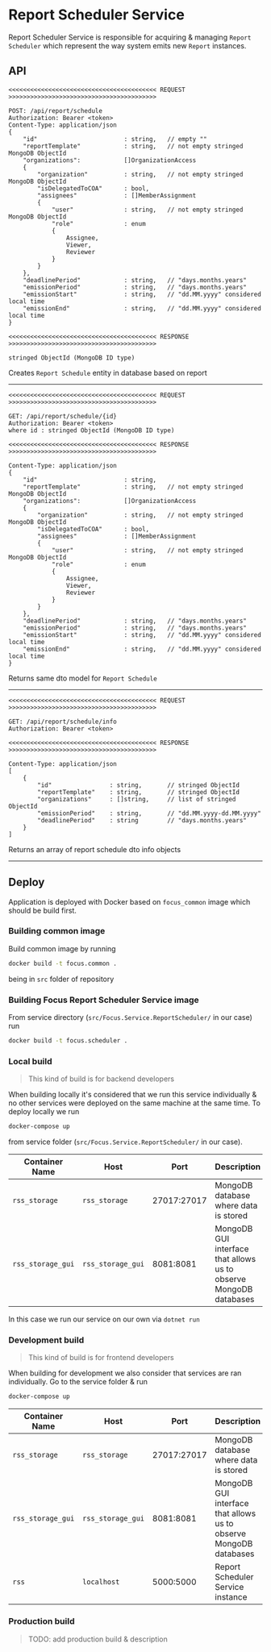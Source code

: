 # Report Scheduler Service

Report Scheduler Service is responsible for acquiring & managing `Report Scheduler` which represent the way system emits new `Report` instances.

## API

```
<<<<<<<<<<<<<<<<<<<<<<<<<<<<<<<<<<<<<<<<< REQUEST >>>>>>>>>>>>>>>>>>>>>>>>>>>>>>>>>>>>>>>>>

POST: /api/report/schedule
Authorization: Bearer <token>
Content-Type: application/json
{
    "id"                        : string,   // empty ""
    "reportTemplate"            : string,   // not empty stringed MongoDB ObjectId
    "organizations":            []OrganizationAccess
    {
        "organization"          : string,   // not empty stringed MongoDB ObjectId
        "isDelegatedToCOA"      : bool,
        "assignees"             : []MemberAssignment
        {
            "user"              : string,   // not empty stringed MongoDB ObjectId
            "role"              : enum
            {
                Assignee,
                Viewer,
                Reviewer
            }
        }
    },
    "deadlinePeriod"            : string,   // "days.months.years"
    "emissionPeriod"            : string,   // "days.months.years"
    "emissionStart"             : string,   // "dd.MM.yyyy" considered local time
    "emissionEnd"               : string,   // "dd.MM.yyyy" considered local time
}

<<<<<<<<<<<<<<<<<<<<<<<<<<<<<<<<<<<<<<<<< RESPONSE >>>>>>>>>>>>>>>>>>>>>>>>>>>>>>>>>>>>>>>>>

stringed ObjectId (MongoDB ID type)
```

Creates `Report Schedule` entity in database based on report

---

```
<<<<<<<<<<<<<<<<<<<<<<<<<<<<<<<<<<<<<<<<< REQUEST >>>>>>>>>>>>>>>>>>>>>>>>>>>>>>>>>>>>>>>>>

GET: /api/report/schedule/{id}
Authorization: Bearer <token>
where id : stringed ObjectId (MongoDB ID type)

<<<<<<<<<<<<<<<<<<<<<<<<<<<<<<<<<<<<<<<<< RESPONSE >>>>>>>>>>>>>>>>>>>>>>>>>>>>>>>>>>>>>>>>>

Content-Type: application/json
{
    "id"                        : string,
    "reportTemplate"            : string,   // not empty stringed MongoDB ObjectId
    "organizations":            []OrganizationAccess
    {
        "organization"          : string,   // not empty stringed MongoDB ObjectId
        "isDelegatedToCOA"      : bool,
        "assignees"             : []MemberAssignment
        {
            "user"              : string,   // not empty stringed MongoDB ObjectId
            "role"              : enum
            {
                Assignee,
                Viewer,
                Reviewer
            }
        }
    },
    "deadlinePeriod"            : string,   // "days.months.years"
    "emissionPeriod"            : string,   // "days.months.years"
    "emissionStart"             : string,   // "dd.MM.yyyy" considered local time
    "emissionEnd"               : string,   // "dd.MM.yyyy" considered local time
}
```

Returns same dto model for `Report Schedule`

---

```
<<<<<<<<<<<<<<<<<<<<<<<<<<<<<<<<<<<<<<<<< REQUEST >>>>>>>>>>>>>>>>>>>>>>>>>>>>>>>>>>>>>>>>>

GET: /api/report/schedule/info
Authorization: Bearer <token>

<<<<<<<<<<<<<<<<<<<<<<<<<<<<<<<<<<<<<<<<< RESPONSE >>>>>>>>>>>>>>>>>>>>>>>>>>>>>>>>>>>>>>>>>

Content-Type: application/json
[
    {
        "id"                : string,       // stringed ObjectId
        "reportTemplate"    : string,       // stringed ObjectId
        "organizations"     : []string,     // list of stringed ObjectId
        "emissionPeriod"    : string,       // "dd.MM.yyyy-dd.MM.yyyy"
        "deadlinePeriod"    : string        // "days.months.years"
    }
]
```

Returns an array of report schedule dto info objects

---

## Deploy

Application is deployed with Docker based on `focus_common` image which should be build first.

### Building common image

Build common image by running

```sh
docker build -t focus.common .
```

being in `src` folder of repository

### Building Focus Report Scheduler Service image

From service directory (`src/Focus.Service.ReportScheduler/` in our case) run

```sh
docker build -t focus.scheduler .
```

### Local build

> This kind of build is for backend developers

When building locally it's considered that we run this service individually & no other services were deployed on the same machine at the same time. To deploy locally we run

```sh
docker-compose up
```

from service folder (`src/Focus.Service.ReportScheduler/` in our case).

| Container Name    | Host              | Port        | Description                                                       |
| ----------------- | ----------------- | ----------- | ----------------------------------------------------------------- |
| `rss_storage`     | `rss_storage`     | 27017:27017 | MongoDB database where data is stored                             |
| `rss_storage_gui` | `rss_storage_gui` | 8081:8081   | MongoDB GUI interface that allows us to observe MongoDB databases |

In this case we run our service on our own via `dotnet run`

### Development build

> This kind of build is for frontend developers

When building for development we also consider that services are ran individually. Go to the service folder & run

```sh
docker-compose up
```

| Container Name    | Host              | Port        | Description                                                       |
| ----------------- | ----------------- | ----------- | ----------------------------------------------------------------- |
| `rss_storage`     | `rss_storage`     | 27017:27017 | MongoDB database where data is stored                             |
| `rss_storage_gui` | `rss_storage_gui` | 8081:8081   | MongoDB GUI interface that allows us to observe MongoDB databases |
| `rss`             | `localhost`       | 5000:5000   | Report Scheduler Service instance                                 |

### Production build

> TODO: add production build & description
